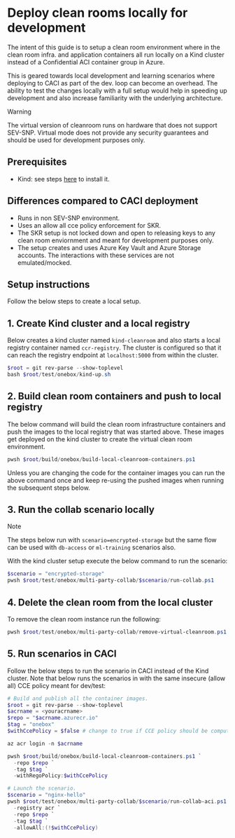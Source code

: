 # Deploy clean rooms locally for development <!-- omit from toc -->

The intent of this guide is to setup a clean room environment where in the clean room infra. and 
application containers all run locally on a Kind cluster instead of a Confidential ACI container 
group in Azure.

This is geared towards local development and learning scenarios where deploying to CACI as part of 
the dev. loop can become an overhead. The ability to test the changes locally with a full setup 
would help in speeding up development and also increase familiarity with the underlying architecture.

> [!WARNING]
> The virtual version of cleanroom runs on hardware that does not support SEV-SNP. Virtual mode 
> does not provide any security guarantees and should be used for development purposes only.

## Prerequisites <!-- omit from toc -->
- Kind: see steps [here](https://kind.sigs.k8s.io/docs/user/quick-start/) to install it.

## Differences compared to CACI deployment <!-- omit from toc -->
- Runs in non SEV-SNP environment.
- Uses an allow all cce policy enforcement for SKR.
- The SKR setup is not locked down and open to releasing keys to any clean room enviornment and 
  meant for development purposes only.
- The setup creates and uses Azure Key Vault and Azure Storage accounts. The interactions with these
  services are not emulated/mocked.

## Setup instructions <!-- omit from toc -->
Follow the below steps to create a local setup.

## 1. Create Kind cluster and a local registry
Below creates a kind cluster named `kind-cleanroom` and also starts a local registry container named `ccr-registry`. The cluster is configured so that it can reach the registry endpoint at `localhost:5000` from within the cluster.
```powershell
$root = git rev-parse --show-toplevel
bash $root/test/onebox/kind-up.sh
```
## 2. Build clean room containers and push to local registry
The below command will build the clean room infrastructure containers and push the images to the 
local registry that was started above. These images get deployed on the kind cluster to create the 
virtual clean room environment.
```powershell
pwsh $root/build/onebox/build-local-cleanroom-containers.ps1
```
Unless you are changing the code for the container images you can run the above command once and 
keep re-using the pushed images when running the subsequent steps below.

## 3. Run the collab scenario locally
> [!NOTE]
> The steps below run with `scenario=encrypted-storage` but the same flow can be used with
>  `db-access` or `ml-training` scenarios also.

With the kind cluster setup execute the below command to run the scenario:
```powershell
$scenario = "encrypted-storage"
pwsh $root/test/onebox/multi-party-collab/$scenario/run-collab.ps1
```

## 4. Delete the clean room from the local cluster
To remove the clean room instance run the following:
```powershell
pwsh $root/test/onebox/multi-party-collab/remove-virtual-cleanroom.ps1
```

## 5. Run scenarios in CACI
Follow the below steps to run the scenario in CACI instead of the Kind cluster. Note that below runs the scenarios in with the same insecure (allow all) CCE policy meant for dev/test:
```powershell
# Build and publish all the container images.
$root = git rev-parse --show-toplevel
$acrname = <youracrname>
$repo = "$acrname.azurecr.io"
$tag = "onebox"
$withCcePolicy = $false # change to true if CCE policy should be computed and enforced.

az acr login -n $acrname

pwsh $root/build/onebox/build-local-cleanroom-containers.ps1 `
  -repo $repo `
  -tag $tag `
  -withRegoPolicy:$withCcePolicy

# Launch the scenario.
$scenario = "nginx-hello"
pwsh $root/test/onebox/multi-party-collab/$scenario/run-collab-aci.ps1 `
  -registry acr `
  -repo $repo `
  -tag $tag `
  -allowAll:(!$withCcePolicy)
```
